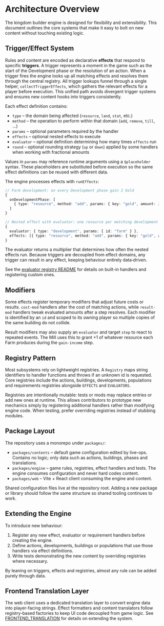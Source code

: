 # Architecture Overview

The kingdom builder engine is designed for flexibility and extensibility.
This document outlines the core systems that make it easy to bolt on new
content without touching existing logic.

## Trigger/Effect System

Rules and content are encoded as declarative **effects** that respond to
specific **triggers**. A trigger represents a moment in the game such as the
start of the Development phase or the resolution of an action. When a trigger
fires the engine looks up all matching effects and resolves them through the
central registry. All trigger lookups funnel through a single helper,
`collectTriggerEffects`, which gathers the relevant effects for a player before
execution. This unified path avoids divergent trigger systems and ensures new
content hooks into triggers consistently.

Each effect definition contains:

- `type` – the domain being affected (`resource`, `land`, `stat`, etc.)
- `method` – the operation to perform within that domain (`add`, `remove`,
  `till`, ...)
- `params` – optional parameters required by the handler
- `effects` – optional nested effects to execute
- `evaluator` – optional definition determining how many times `effects` run
- `round` – optional rounding strategy (`up` or `down`) applied by some
  handlers when working with fractional amounts

Values in `params` may reference runtime arguments using a `$placeholder`
syntax. These placeholders are substituted before execution so the same effect
definitions can be reused with different data.

The engine processes effects with `runEffects`:

```ts
// Farm development: on every Development phase gain 2 Gold
{
  onDevelopmentPhase: [
    { type: "resource", method: "add", params: { key: "gold", amount: 2 } }
  ]
}

// Nested effect with evaluator: one resource per matching development
{
  evaluator: { type: "development", params: { id: "farm" } },
  effects: [{ type: "resource", method: "add", params: { key: "gold", amount: 2 } }]
}
```

The evaluator returns a multiplier that determines how often the nested effects
run. Because triggers are decoupled from effect domains, any trigger can result
in any effect, keeping behaviour entirely data‑driven.

See the [evaluator registry README](../../packages/engine/src/evaluators/AGENTS.md)
for details on built-in handlers and registering custom ones.

## Modifiers

Some effects register temporary modifiers that adjust future costs or results.
`cost-mod` handlers alter the cost of matching actions, while `result-mod`
handlers tweak evaluated amounts after a step resolves. Each modifier is
identified by an `id` and scoped to its owning player so multiple copies of the
same building do not collide.

Result modifiers may also supply an `evaluator` and target `step` to react to
repeated events. The Mill uses this to grant +1 of whatever resource each Farm
produces during the `gain-income` step.

## Registry Pattern

Most subsystems rely on lightweight registries. A `Registry` maps string
identifiers to handler functions and throws if an unknown id is requested. Core
registries include the actions, buildings, developments, populations and
requirements registries alongside `EFFECTS` and `EVALUATORS`.

Registries are intentionally mutable: tests or mods may replace entries or add
new ones at runtime. This allows contributors to prototype new mechanics simply
by registering additional handlers rather than modifying engine code. When
testing, prefer overriding registries instead of stubbing modules.

## Package Layout

The repository uses a monorepo under `packages/`:

- `packages/contents` – default game configuration edited by live-ops. Contains
  no logic; only data such as actions, buildings, phases and translations.
- `packages/engine` – game rules, registries, effect handlers and tests. The
  engine consumes configuration and never hard codes content.
- `packages/web` – Vite + React client consuming the engine and content.

Shared configuration files live at the repository root. Adding a new package or
library should follow the same structure so shared tooling continues to work.

## Extending the Engine

To introduce new behaviour:

1. Register any new effect, evaluator or requirement handlers before creating
   the engine.
2. Define actions, developments, buildings or populations that use those
   handlers via effect definitions.
3. Write tests demonstrating the new content by overriding registries where
   necessary.

By leaning on triggers, effects and registries, almost any rule can be added
purely through data.

## Frontend Translation Layer

The web client uses a dedicated translation layer to convert engine data into
player-facing strings. Effect formatters and content translators follow
registry-based factories to keep UI code decoupled from game logic. See
[FRONTEND_TRANSLATION](../frontend_translation/AGENTS.md) for details on extending the
system.
